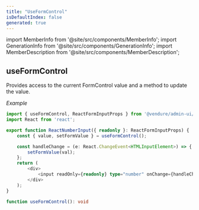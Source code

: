 ```yaml
---
title: "UseFormControl"
isDefaultIndex: false
generated: true
---
```

<!-- This file was generated from the Vendure source. Do not modify. Instead, re-run the "docs:build" script -->
import MemberInfo from '@site/src/components/MemberInfo';
import GenerationInfo from '@site/src/components/GenerationInfo';
import MemberDescription from '@site/src/components/MemberDescription';


## useFormControl

<GenerationInfo sourceFile="packages/admin-ui/src/lib/react/src/react-hooks/use-form-control.ts" sourceLine="31" packageName="@vendure/admin-ui" />

Provides access to the current FormControl value and a method to update the value.

*Example*

```ts
import { useFormControl, ReactFormInputProps } from '@vendure/admin-ui/react';
import React from 'react';

export function ReactNumberInput({ readonly }: ReactFormInputProps) {
    const { value, setFormValue } = useFormControl();

    const handleChange = (e: React.ChangeEvent<HTMLInputElement>) => {
        setFormValue(val);
    };
    return (
        <div>
            <input readOnly={readonly} type="number" onChange={handleChange} value={value} />
        </div>
    );
}
```

```ts title="Signature"
function useFormControl(): void
```
